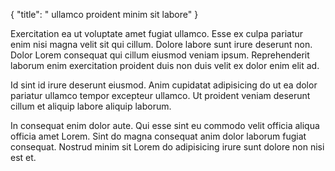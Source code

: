 {
  "title": " ullamco proident minim sit labore"
}

Exercitation ea ut voluptate amet fugiat ullamco. Esse ex culpa pariatur enim nisi magna velit sit qui cillum. Dolore labore sunt irure deserunt non. Dolor Lorem consequat qui cillum eiusmod veniam ipsum. Reprehenderit laborum enim exercitation proident duis non duis velit ex dolor enim elit ad.

Id sint id irure deserunt eiusmod. Anim cupidatat adipisicing do ut ea dolor pariatur ullamco tempor excepteur ullamco. Ut proident veniam deserunt cillum et aliquip labore aliquip laborum.

In consequat enim dolor aute. Qui esse sint eu commodo velit officia aliqua officia amet Lorem. Sint do magna consequat anim dolor laborum fugiat consequat. Nostrud minim sit Lorem do adipisicing irure sunt dolore non nisi est et.